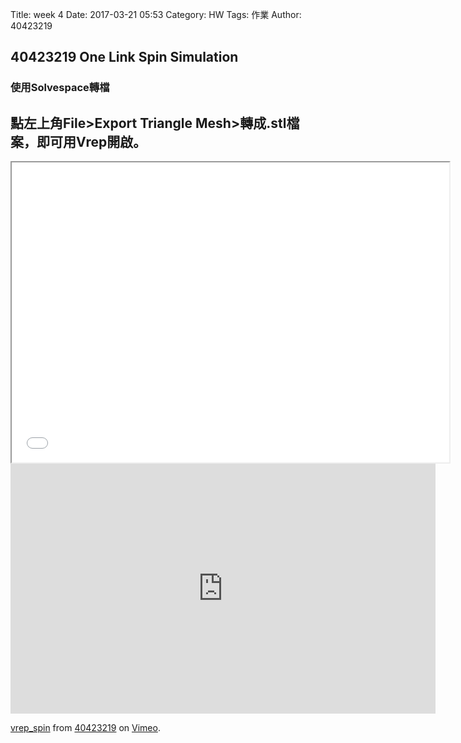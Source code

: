 Title: week 4
Date: 2017-03-21 05:53
Category: HW
Tags: 作業
Author: 40423219

<h2>
40423219
One Link Spin Simulation
</h2>
<!-- PELICAN_END_SUMMARY -->

<h3>使用Solvespace轉檔</h3>

<h2>點左上角File>Export Triangle Mesh>轉成.stl檔案，即可用Vrep開啟。</h2>

<iframe src="./../data/solvespace/onelinkspin/onelinkspin.PNG" width="700" height="480"></iframe>

<iframe src="https://player.vimeo.com/video/210539407" width="680" height="400" frameborder="0" webkitallowfullscreen mozallowfullscreen allowfullscreen></iframe>
<p><a href="https://vimeo.com/210539407">vrep_spin</a> from <a href="https://vimeo.com/user47671379">40423219</a> on <a href="https://vimeo.com">Vimeo</a>.</p>

